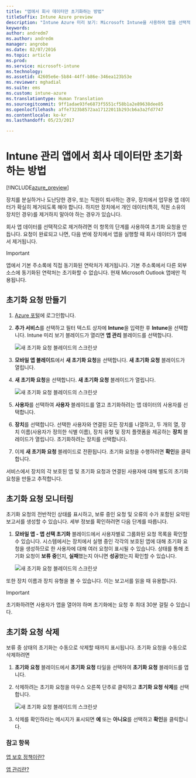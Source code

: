 ```yaml
---
title: "앱에서 회사 데이터만 초기화하는 방법"
titleSuffix: Intune Azure preview
description: "Intune Azure 미리 보기: Microsoft Intune을 사용하여 앱을 선택적으로 초기화하는 방법을 알아봅니다."
keywords: 
author: andredm7
ms.author: andredm
manager: angrobe
ms.date: 02/07/2016
ms.topic: article
ms.prod: 
ms.service: microsoft-intune
ms.technology: 
ms.assetid: 42605e6e-5b84-44ff-b86e-346ea123b53e
ms.reviewer: mghadial
ms.suite: ems
ms.custom: intune-azure
ms.translationtype: Human Translation
ms.sourcegitcommit: 9ff1adae93fe6873f5551cf58b1a2e89638dee85
ms.openlocfilehash: affe7323b8572aa17122011b293cb6a3a2fd7747
ms.contentlocale: ko-kr
ms.lasthandoff: 05/23/2017

---
```


# <a name="how-to-wipe-only-corporate-data-from-intune-managed-apps"></a>Intune 관리 앱에서 회사 데이터만 초기화하는 방법

[!INCLUDE[azure_preview](./includes/azure_preview.md)]

장치를 분실하거나 도난당한 경우, 또는 직원이 퇴사하는 경우, 장치에서 업무용 앱 데이터가 확실히 제거되도록 해야 합니다. 하지만 장치에서 개인 데이터(특히, 직원 소유의 장치인 경우)를 제거하지 말아야 하는 경우가 있습니다.

회사 앱 데이터를 선택적으로 제거하려면 이 항목의 단계를 사용하여 초기화 요청을 만듭니다. 요청이 완료되고 나면, 다음 번에 장치에서 앱을 실행할 때 회사 데이터가 앱에서 제거됩니다.

>[!IMPORTANT]
> 앱에서 기본 주소록에 직접 동기화된 연락처가 제거됩니다. 기본 주소록에서 다른 외부 소스에 동기화된 연락처는 초기화할 수 없습니다. 현재 Microsoft Outlook 앱에만 적용됩니다.

## <a name="create-a-wipe-request"></a>초기화 요청 만들기

1.  [Azure 포털](https://portal.azure.com)에 로그인합니다.

2.  **추가 서비스**를 선택하고 필터 텍스트 상자에 **Intune**을 입력한 후 **Intune**을 선택합니다. Intune 미리 보기 블레이드가 열리면 **앱 관리** 블레이드를 선택합니다.

    ![새 초기화 요청 블레이드의 스크린샷](./media/intune-azure-preview-blade.png)

3.  **모바일 앱 블레이드**에서 **새 초기화 요청**을 선택합니다. **새 초기화 요청** 블레이드가 열립니다.

4.  **새 초기화 요청**을 선택합니다. **새 초기화 요청** 블레이드가 열립니다.

    ![새 초기화 요청 블레이드의 스크린샷](./media/AzurePortal_MAM_NewWipeRequest.png)

5.  **사용자**를 선택하여 **사용자** 블레이드를 열고 초기화하려는 앱 데이터의 사용자를 선택합니다.

6.  **장치**를 선택합니다. 선택한 사용자와 연결된 모든 장치를 나열하고, 두 개의 열, 장치 이름(사용자가 정의한 식별 이름), 장치 유형 및 장치 플랫폼을 제공하는 **장치** 블레이드가 열립니다. 초기화하려는 장치를 선택합니다.

7.  이제 **새 초기화 요청** 블레이드로 전환됩니다. 초기화 요청을 수행하려면 **확인**을 클릭합니다. 

서비스에서 장치의 각 보호된 앱 및 초기화 요청과 연결된 사용자에 대해 별도의 초기화 요청을 만들고 추적합니다.

## <a name="monitor-your-wipe-requests"></a>초기화 요청 모니터링

초기화 요청의 전반적인 상태를 표시하고, 보류 중인 요청 및 오류의 수가 포함된 요약된 보고서를 생성할 수 있습니다. 세부 정보를 확인하려면 다음 단계를 따릅니다.

1.  **모바일 앱 - 앱 선택 초기화** 블레이드에서 사용자별로 그룹화된 요청 목록을 확인할 수 있습니다. 시스템에서는 장치에서 실행 중인 각각의 보호된 앱에 대해 초기화 요청을 생성하므로 한 사용자에 대해 여러 요청이 표시될 수 있습니다. 상태를 통해 초기화 요청이 **보류 중**인지, **실패**했는지 아니면 **성공**했는지 확인할 수 있습니다.

    ![새 초기화 요청 블레이드의 스크린샷](./media/wipe-request-status-1.png)

또한 장치 이름과 장치 유형을 볼 수 있습니다. 이는 보고서를 읽을 때 유용합니다.

>[!IMPORTANT]
> 초기화하려면 사용자가 앱을 열어야 하며 초기화에는 요청 후 최대 30분 걸릴 수 있습니다.

## <a name="delete-a-wipe-request"></a>초기화 요청 삭제

보류 중 상태의 초기화는 수동으로 삭제할 때까지 표시됩니다.  초기화 요청을 수동으로 삭제하려면

1.  **초기와 요청** 블레이드에서 **초기화 요청** 타일을 선택하여 **초기화 요청** 블레이드를 엽니다.

2.  삭제하려는 초기화 요청을 마우스 오른쪽 단추로 클릭하고 **초기화 요청 삭제**를 선택합니다.

    ![새 초기화 요청 블레이드의 스크린샷](./media/delete-wipe-request.png)

3.  삭제를 확인하라는 메시지가 표시되면 **예** 또는 **아니요**를 선택하고 **확인**을 클릭합니다.

### <a name="see-also"></a>참고 항목
[앱 보호 정책이란?](app-protection-policy.md)

[앱 관리란?](app-management.md)
